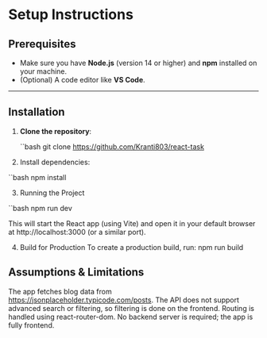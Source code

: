 # Setup Instructions

## Prerequisites
- Make sure you have **Node.js** (version 14 or higher) and **npm** installed on your machine.
- (Optional) A code editor like **VS Code**.

---

## Installation

1. **Clone the repository**:

   ``bash
   git clone https://github.com/Kranti803/react-task

2. Install dependencies:

``bash
npm install

3. Running the Project

``bash
npm run dev

This will start the React app (using Vite) and open it in your default browser at http://localhost:3000 (or a similar port).

4. Build for Production
To create a production build, run:
npm run build

## Assumptions & Limitations
The app fetches blog data from https://jsonplaceholder.typicode.com/posts.
The API does not support advanced search or filtering, so filtering is done on the frontend.
Routing is handled using react-router-dom.
No backend server is required; the app is fully frontend.
